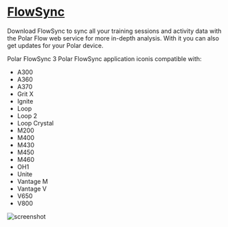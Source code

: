 # [FlowSync](https://chocolatey.org/packages/FlowSync)

Download FlowSync to sync all your training sessions and activity data with the
Polar Flow web service for more in-depth analysis. With it you can also get
updates for your Polar device.

Polar FlowSync 3 Polar FlowSync application iconis compatible with:

- A300
- A360
- A370
- Grit X
- Ignite
- Loop
- Loop 2
- Loop Crystal
- M200
- M400
- M430
- M450
- M460
- OH1
- Unite
- Vantage M
- Vantage V
- V650
- V800

![screenshot](https://cdn.jsdelivr.net/gh/ITS-Unibas/chocolatey-community-packages@master/automatic/polar-flowsync/screenshot.png)
